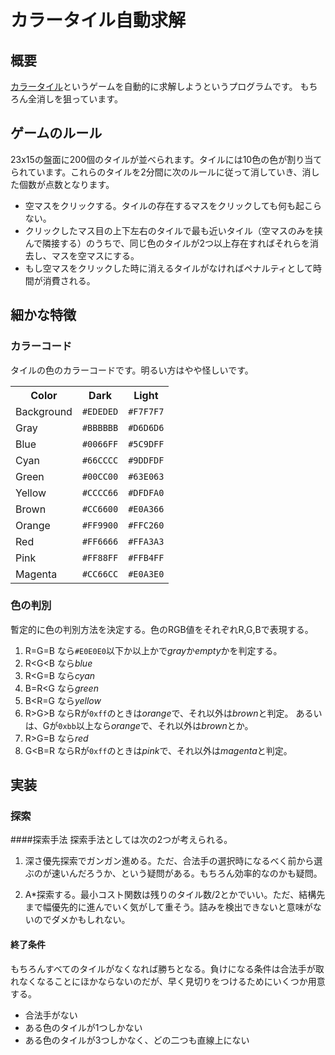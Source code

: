 # カラータイル自動求解

## 概要
[カラータイル][]というゲームを自動的に求解しようというプログラムです。
もちろん全消しを狙っています。

## ゲームのルール
23x15の盤面に200個のタイルが並べられます。タイルには10色の色が割り当てられています。これらのタイルを2分間に次のルールに従って消していき、消した個数が点数となります。

* 空マスをクリックする。タイルの存在するマスをクリックしても何も起こらない。
* クリックしたマス目の上下左右のタイルで最も近いタイル（空マスのみを挟んで隣接する）のうちで、同じ色のタイルが2つ以上存在すればそれらを消去し、マスを空マスにする。
* もし空マスをクリックした時に消えるタイルがなければペナルティとして時間が消費される。

## 細かな特徴
### カラーコード
タイルの色のカラーコードです。明るい方はやや怪しいです。
<table>
<tr><th>Color     </th><th>Dark</th>   <th>Light  </th></tr>
<tr><td>Background</td><td><code>#EDEDED</code></td><td><code>#F7F7F7</code></td></tr>
<tr><td>Gray</td>      <td><code>#BBBBBB</code></td><td><code>#D6D6D6</code></td></tr>
<tr><td>Blue</td>      <td><code>#0066FF</code></td><td><code>#5C9DFF</code></td></tr>
<tr><td>Cyan</td>      <td><code>#66CCCC</code></td><td><code>#9DDFDF</code></td></tr>
<tr><td>Green</td>     <td><code>#00CC00</code></td><td><code>#63E063</code></td></tr>
<tr><td>Yellow</td>    <td><code>#CCCC66</code></td><td><code>#DFDFA0</code></td></tr>
<tr><td>Brown</td>     <td><code>#CC6600</code></td><td><code>#E0A366</code></td></tr>
<tr><td>Orange</td>    <td><code>#FF9900</code></td><td><code>#FFC260</code></td></tr>
<tr><td>Red</td>       <td><code>#FF6666</code></td><td><code>#FFA3A3</code></td></tr>
<tr><td>Pink</td>      <td><code>#FF88FF</code></td><td><code>#FFB4FF</code></td></tr>
<tr><td>Magenta</td>   <td><code>#CC66CC</code></td><td><code>#E0A3E0</code></td></tr>
</table>

### 色の判別
暫定的に色の判別方法を決定する。色のRGB値をそれぞれR,G,Bで表現する。

1. R=G=B なら`#E0E0E0`以下か以上かで*gray*か*empty*かを判定する。
2. R<G<B なら*blue*
3. R<G=B なら*cyan*
4. B=R<G なら*green*
5. B<R=G なら*yellow*
6. R>G>B ならRが`0xff`のときは*orange*で、それ以外は*brown*と判定。
   あるいは、Gが`0xbb`以上なら*orange*で、それ以外は*brown*とか。
7. R>G=B なら*red*
8. G<B=R ならRが`0xff`のときは*pink*で、それ以外は*magenta*と判定。

## 実装
### 探索
####探索手法
探索手法としては次の2つが考えられる。

1. 深さ優先探索でガンガン進める。ただ、合法手の選択時になるべく前から選ぶのが速いんだろうか、という疑問がある。もちろん効率的なのかも疑問。

2. A*探索する。最小コスト関数は残りのタイル数/2とかでいい。ただ、結構先まで幅優先的に進んでいく気がして重そう。詰みを検出できないと意味がないのでダメかもしれない。

#### 終了条件
もちろんすべてのタイルがなくなれば勝ちとなる。負けになる条件は合法手が取れなくなることにほかならないのだが、早く見切りをつけるためにいくつか用意する。

* 合法手がない
* ある色のタイルが1つしかない
* ある色のタイルが3つしかなく、どの二つも直線上にない

[カラータイル]: http://www.gamesaien.com/game/color_tiles/
